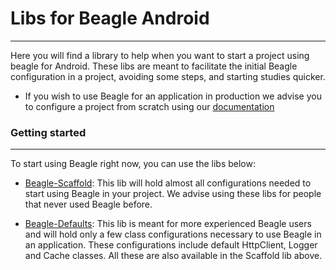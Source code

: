 # Libs for Beagle Android
<hr>

Here you will find a library to help when you want to start a project using beagle for Android.
These libs are meant to facilitate the initial Beagle configuration in a project, avoiding some
steps, and starting studies quicker.

* If you wish to use Beagle for an application in production we advise you to configure a project
 from scratch using our
 [documentation](http://docs-beta.usebeagle.io/home/get-started/creating-a-project-from-scratch/case-android/)

### Getting started
<hr>

To start using Beagle right now, you can use the libs below:
* [Beagle-Scaffold](https://github.com/ZupIT/beagle-helpers/tree/main/android/beagle-scaffold):
This lib will hold almost all configurations needed to start using Beagle in your project.
We advise using these libs for people that never used Beagle before.

* [Beagle-Defaults](https://github.com/ZupIT/beagle-helpers/tree/main/android/beagle-defaults):
This lib is meant for more experienced Beagle users and will hold only a few class configurations necessary to use Beagle in an application. These configurations include default HttpClient, Logger and Cache classes. All these are also available in the Scaffold lib above.


